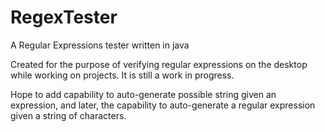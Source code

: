 # RegexTester
A Regular Expressions tester written in java



Created for the purpose of verifying regular expressions on the desktop while working on projects. It is still a work in progress.



Hope to add capability to auto-generate possible string given an expression, and later, the capability to auto-generate a regular expression given a string of characters.